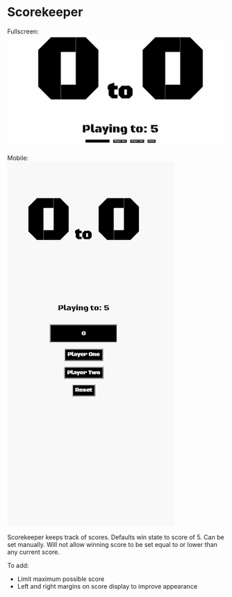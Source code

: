# Scorekeeper

Fullscreen:
<img src="https://github.com/jzkarap/Scorekeeper/blob/master/scorekeeperFull.gif?raw=true">

Mobile: <br>
<img src="https://github.com/jzkarap/Scorekeeper/blob/master/scorekeeperMobile.gif?raw=true">

Scorekeeper keeps track of scores. Defaults win state to score of 5. Can be set manually. Will not allow winning score to be set equal to or lower than any current score. 

To add:
- Limit maximum possible score
- Left and right margins on score display to improve appearance
